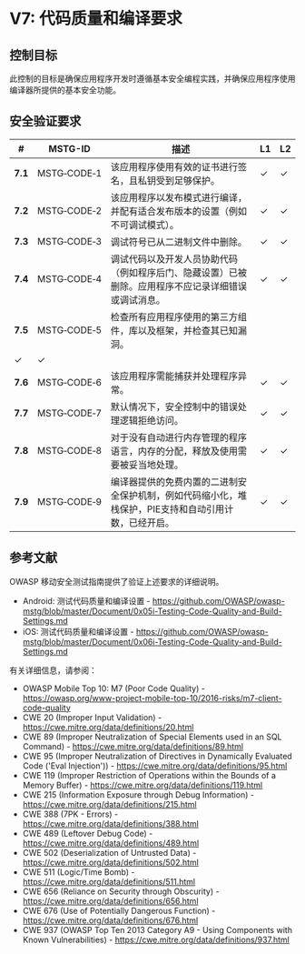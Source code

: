 # V7: 代码质量和编译要求

## 控制目标

此控制的目标是确保应用程序开发时遵循基本安全编程实践，并确保应用程序使用编译器所提供的基本安全功能。

## 安全验证要求

| # | MSTG-ID | 描述 | L1 | L2 |
| --- | --- | --- | --- | --- |
| **7.1** | MSTG‑CODE‑1 | 该应用程序使用有效的证书进行签名，且私钥受到足够保护。 | ✓ | ✓ |
| **7.2** | MSTG‑CODE‑2 | 该应用程序以发布模式进行编译，并配有适合发布版本的设置（例如不可调试模式）。 | ✓ | ✓ |
| **7.3** | MSTG‑CODE‑3 | 调试符号已从二进制文件中删除。 | ✓ | ✓ |
| **7.4** | MSTG‑CODE‑4 | 调试代码以及开发人员协助代码（例如程序后门、隐藏设置）已被删除。应用程序不应记录详细错误或调试消息。 | ✓ | ✓ |
| **7.5** | MSTG‑CODE‑5 | 检查所有应用程序使用的第三方组件，库以及框架，并检查其已知漏洞。
| ✓ | ✓ |
| **7.6** | MSTG‑CODE‑6 | 该应用程序需能捕获并处理程序异常。 | ✓ | ✓ |
| **7.7** | MSTG‑CODE‑7 | 默认情况下，安全控制中的错误处理逻辑拒绝访问。 | ✓ | ✓ |
| **7.8** | MSTG‑CODE‑8 | 对于没有自动进行内存管理的程序语言，内存的分配，释放及使用需要被妥当地处理。 | ✓ | ✓ |
| **7.9** | MSTG‑CODE‑9 | 编译器提供的免费内置的二进制安全保护机制，例如代码缩小化，堆栈保护，PIE支持和自动引用计数，已经开启。 | ✓ | ✓ |

## 参考文献

OWASP 移动安全测试指南提供了验证上述要求的详细说明。

- Android: 测试代码质量和编译设置 - <https://github.com/OWASP/owasp-mstg/blob/master/Document/0x05i-Testing-Code-Quality-and-Build-Settings.md>
- iOS: 测试代码质量和编译设置 - <https://github.com/OWASP/owasp-mstg/blob/master/Document/0x06i-Testing-Code-Quality-and-Build-Settings.md>

有关详细信息，请参阅：

- OWASP Mobile Top 10: M7 (Poor Code Quality) - <https://owasp.org/www-project-mobile-top-10/2016-risks/m7-client-code-quality>
- CWE 20 (Improper Input Validation) - <https://cwe.mitre.org/data/definitions/20.html>
- CWE 89 (Improper Neutralization of Special Elements used in an SQL Command) - <https://cwe.mitre.org/data/definitions/89.html>
- CWE 95 (Improper Neutralization of Directives in Dynamically Evaluated Code ('Eval Injection')) - <https://cwe.mitre.org/data/definitions/95.html>
- CWE 119 (Improper Restriction of Operations within the Bounds of a Memory Buffer) - <https://cwe.mitre.org/data/definitions/119.html>
- CWE 215 (Information Exposure through Debug Information) - <https://cwe.mitre.org/data/definitions/215.html>
- CWE 388 (7PK - Errors) - <https://cwe.mitre.org/data/definitions/388.html>
- CWE 489 (Leftover Debug Code) - <https://cwe.mitre.org/data/definitions/489.html>
- CWE 502 (Deserialization of Untrusted Data) - <https://cwe.mitre.org/data/definitions/502.html>
- CWE 511 (Logic/Time Bomb) - <https://cwe.mitre.org/data/definitions/511.html>
- CWE 656 (Reliance on Security through Obscurity) - <https://cwe.mitre.org/data/definitions/656.html>
- CWE 676 (Use of Potentially Dangerous Function)  - <https://cwe.mitre.org/data/definitions/676.html>
- CWE 937 (OWASP Top Ten 2013 Category A9 - Using Components with Known Vulnerabilities) - <https://cwe.mitre.org/data/definitions/937.html>
